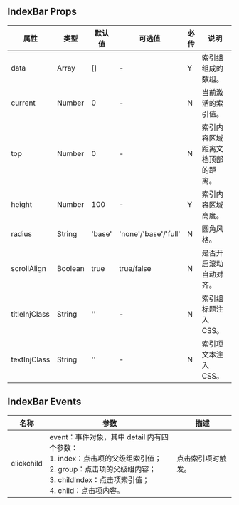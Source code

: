 ## IndexBar Props

| 属性          | 类型    | 默认值 | 可选值               | 必传 | 说明                             |
| ------------- | ------- | ------ | -------------------- | ---- | -------------------------------- |
| data          | Array   | []     | -                    | Y    | 索引组组成的数组。               |
| current       | Number  | 0      | -                    | N    | 当前激活的索引值。               |
| top           | Number  | 0      | -                    | N    | 索引内容区域距离文档顶部的距离。 |
| height        | Number  | 100    | -                    | Y    | 索引内容区域高度。               |
| radius        | String  | 'base' | 'none'/'base'/'full' | N    | 圆角风格。                       |
| scrollAlign   | Boolean | true   | true/false           | N    | 是否开启滚动自动对齐。           |
| titleInjClass | String  | ''     | -                    | N    | 索引组标题注入 CSS。             |
| textInjClass  | String  | ''     | -                    | N    | 索引项文本注入 CSS。             |

## IndexBar Events

| 名称       | 参数                                                                                                                                                                                    | 描述               |
| ---------- | --------------------------------------------------------------------------------------------------------------------------------------------------------------------------------------- | ------------------ |
| clickchild | event：事件对象，其中 detail 内有四个参数：<br /> 1. index：点击项的父级组索引值；<br />2. group：点击项的父级组内容； <br />3. childIndex：点击项索引值；<br /> 4. child：点击项内容。 | 点击索引项时触发。 |
